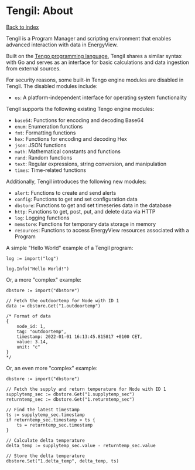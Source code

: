 # Tengil: About

[Back to index](/index.html)

Tengil is a Program Manager and scripting environment that enables advanced interaction with data in EnergyView.

Built on the [Tengo programming language](https://github.com/d5/tengo), Tengil shares a similar syntax with Go and serves as an interface for basic calculations and data ingestion from external sources.

For security reasons, some built-in Tengo engine modules are disabled in Tengil. The disabled modules include:

- `os`: A platform-independent interface for operating system functionality

Tengil supports the following existing Tengo engine modules:

- `base64`: Functions for encoding and decoding Base64
- `enum`: Enumeration functions
- `fmt`: Formatting functions
- `hex`: Functions for encoding and decoding Hex
- `json`: JSON functions
- `math`: Mathematical constants and functions
- `rand`: Random functions
- `text`: Regular expressions, string conversion, and manipulation
- `times`: Time-related functions

Additionally, Tengil introduces the following new modules:

- `alert`: Functions to create and send alerts
- `config`: Functions to get and set configuration data
- `dbstore`: Functions to get and set timeseries data in the database
- `http`: Functions to get, post, put, and delete data via HTTP
- `log`: Logging functions
- `memstore`: Functions for temporary data storage in memory
- `resources`: Functions to access EnergyView resources associated with a Program

A simple "Hello World" example of a Tengil program:

```tengo
log := import("log")

log.Info("Hello World!")
```

Or, a more "complex" example:

```tengo
dbstore := import("dbstore")

// Fetch the outdoortemp for Node with ID 1
data := dbstore.Get("1.outdoortemp")

/* Format of data
{
    node_id: 1,
    tag: "outdoortemp",
    timestamp: 2022-01-01 16:13:45.815817 +0100 CET,
    value: 3.14,
    unit: "c"
}
*/
```

Or, an even more "complex" example:

```tengo
dbstore := import("dbstore")

// Fetch the supply and return temperature for Node with ID 1
supplytemp_sec := dbstore.Get("1.supplytemp_sec")
returntemp_sec := dbstore.Get("1.returntemp_sec")

// Find the latest timestamp
ts := supplytemp_sec.timestamp
if returntemp_sec.timestamp > ts {
    ts = returntemp_sec.timestamp
}

// Calculate delta temperature
delta_temp := supplytemp_sec.value - returntemp_sec.value

// Store the delta temperature
dbstore.Set("1.delta_temp", delta_temp, ts)
```
